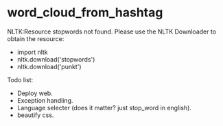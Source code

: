 # word_cloud_from_hashtag


NLTK:Resource stopwords not found.
Please use the NLTK Downloader to obtain the resource:

+ import nltk
+ nltk.download('stopwords')
+ nltk.download('punkt')

Todo list:

+ Deploy web.
+ Exception handling. 
+ Language selecter (does it matter? just stop_word in english).
+ beautify css.
